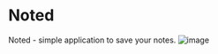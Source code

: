 # Noted
Noted - simple application to save your notes.
![image](https://github.com/DemaPy/Noted/assets/80632445/025fd33d-32f6-4f6d-bcf8-5892bc93c922)
